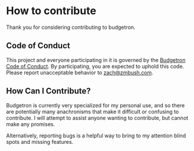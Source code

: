# How to contribute

Thank you for considering contributing to budgetron.

## Code of Conduct

This project and everyone participating in it is governed by the [Budgetron Code of Conduct](CODE_OF_CONDUCT.md). By participating, you are expected to uphold this code. Please report unacceptable behavior to [zach@zmbush.com](mailto:zach@zmbush.com).

## How Can I Contribute?

Budgetron is currently very specialized for my personal use, and so there are potentially many anachronisms that make it difficult or confusing to contribute. I will attempt to assist anyone wanting to contribute, but cannot make any promises.

Alternatively, reporting bugs is a helpful way to bring to my attention blind spots and missing features.
